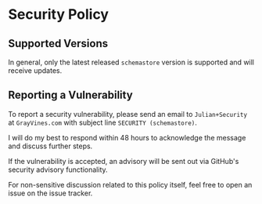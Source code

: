 # Security Policy

## Supported Versions

In general, only the latest released `schemastore` version is supported and will receive updates.

## Reporting a Vulnerability

To report a security vulnerability, please send an email to `Julian+Security` at `GrayVines.com` with subject line `SECURITY (schemastore)`.

I will do my best to respond within 48 hours to acknowledge the message and discuss further steps.

If the vulnerability is accepted, an advisory will be sent out via GitHub's security advisory functionality.

For non-sensitive discussion related to this policy itself, feel free to open an issue on the issue tracker.
